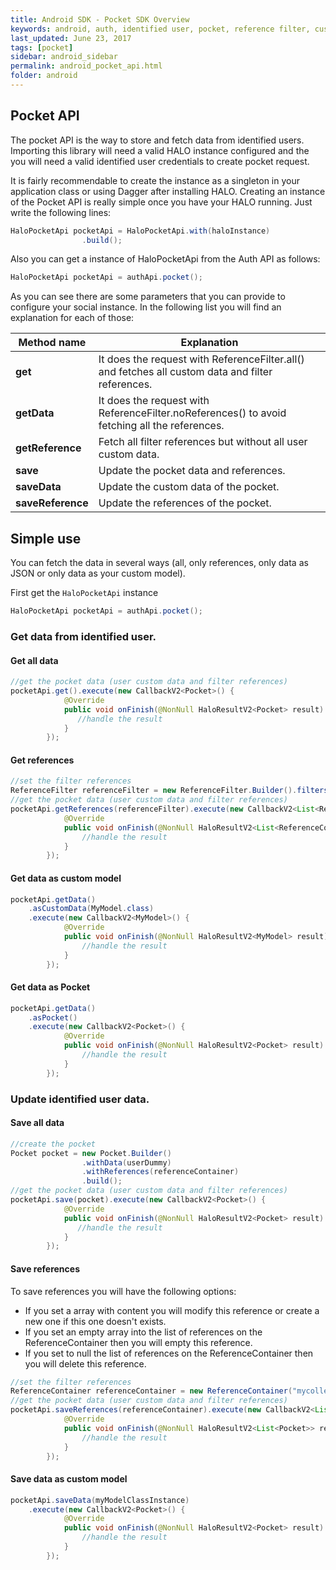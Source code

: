 ```yaml
---
title: Android SDK - Pocket SDK Overview
keywords: android, auth, identified user, pocket, reference filter, custom class, custom data
last_updated: June 23, 2017
tags: [pocket]
sidebar: android_sidebar
permalink: android_pocket_api.html
folder: android
---
```


## Pocket API

The pocket API is the way to store and fetch data from identified users. Importing this library will need a valid HALO instance configured and the you will need a valid identified user credentials to create pocket request.

It is fairly recommendable to create the instance as a singleton in your application class or using Dagger after installing HALO. Creating an instance of the Pocket API is really simple once you have your HALO running. Just write the following lines:

```java
HaloPocketApi pocketApi = HaloPocketApi.with(haloInstance)
                .build();
```
Also you can get a instance of HaloPocketApi from the Auth API as follows:

```java
HaloPocketApi pocketApi = authApi.pocket();
```


As you can see there are some parameters that you can provide to configure your social instance. In the following list you will find an explanation for each of those:

| Method name           | Explanation 																						|
|-----------------------|---------------------------------------------------------------------------------------------------|
| **get**  				| It does the request with ReferenceFilter.all() and fetches all custom data  and filter references.|
| **getData** 			| It does the request with ReferenceFilter.noReferences() to avoid fetching all the references. 	|
| **getReference**      | Fetch all filter references but without all user custom data. 									|
| **save** 				| Update the pocket data and references.															|
| **saveData** 			| Update the custom data of the pocket.																|
| **saveReference** 	| Update the references of the pocket.																|


## Simple use

You can fetch the data in several ways (all, only references, only data as JSON or only data as your custom model).

First get the ```HaloPocketApi``` instance

```java
HaloPocketApi pocketApi = authApi.pocket();
```

### Get data from identified user.

#### Get all data

```java
//get the pocket data (user custom data and filter references)
pocketApi.get().execute(new CallbackV2<Pocket>() {
            @Override
            public void onFinish(@NonNull HaloResultV2<Pocket> result) {
               //handle the result     	    
            }
        });
```

#### Get references 

```java
//set the filter references 
ReferenceFilter referenceFilter = new ReferenceFilter.Builder().filters("favorites").build();
//get the pocket data (user custom data and filter references)
pocketApi.getReferences(referenceFilter).execute(new CallbackV2<List<ReferenceContainer>>() {
            @Override
            public void onFinish(@NonNull HaloResultV2<List<ReferenceContainer>> result) {
                //handle the result
            }
        });
```

#### Get data as custom model

```java
pocketApi.getData()
	.asCustomData(MyModel.class)
	.execute(new CallbackV2<MyModel>() {
            @Override
            public void onFinish(@NonNull HaloResultV2<MyModel> result) {
                //handle the result
            }
        });
```

#### Get data as Pocket


```java
pocketApi.getData()
	.asPocket()
	.execute(new CallbackV2<Pocket>() {
            @Override
            public void onFinish(@NonNull HaloResultV2<Pocket> result) {
                //handle the result
            }
        });
```


### Update identified user data.

#### Save all data

```java
//create the pocket
Pocket pocket = new Pocket.Builder()
                .withData(userDummy)
                .withReferences(referenceContainer)
                .build();
//get the pocket data (user custom data and filter references)
pocketApi.save(pocket).execute(new CallbackV2<Pocket>() {
            @Override
            public void onFinish(@NonNull HaloResultV2<Pocket> result) {
               //handle the result     	    
            }
        });
```

#### Save references 

To save references you will have the following options:

* If you set a array with content you will modify this reference or create a new one if this one doesn't exists.
* If you set an empty array into the list of references on the ReferenceContainer then you will empty this reference.
* If you set to null the list of references on the ReferenceContainer then you will delete this reference.

```java
//set the filter references 
ReferenceContainer referenceContainer = new ReferenceContainer("mycollection", null);
//get the pocket data (user custom data and filter references)
pocketApi.saveReferences(referenceContainer).execute(new CallbackV2<List<Pocket>>() {
            @Override
            public void onFinish(@NonNull HaloResultV2<List<Pocket>> result) {
                //handle the result
            }
        });
```

#### Save data as custom model

```java
pocketApi.saveData(myModelClassInstance)
	.execute(new CallbackV2<Pocket>() {
            @Override
            public void onFinish(@NonNull HaloResultV2<Pocket> result) {
                //handle the result
            }
        });
```

